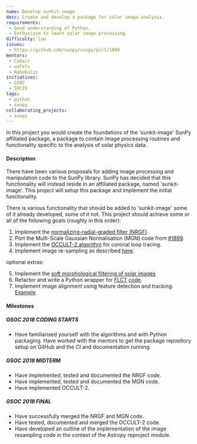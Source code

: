 ```yaml
---
name: Develop sunkit-image
desc: Create and develop a package for solar image analysis.
requirements:
 - Good understanding of Python.
 - Enthusiasm to learn solar image processing.
difficulty: low
issues:
 - https://github.com/sunpy/sunpy/pull/1899
mentors:
 - Cadair
 - wafels
 - Nabobalis
initiatives:
 - GSOC
 - SOCIS
tags:
 - python
 - sunpy
collaborating_projects:
 - sunpy
---
```


In this project you would create the foundations of the 'sunkit-image' SunPy
affiliated package, a package to contain image processing routines and
functionality specific to the analysis of solar physics data.

#### Description

There have been various proposals for adding image processing and manipulation
code to the SunPy library. SunPy has decided that this functionality will
instead reside in an affiliated package, named 'sunkit-image'. This
project will setup this package and implement the initial functionality.

There is various functionality that should be added to 'sunkit-image' some of it
already developed, some of it not. This project should achieve some or all of
the following goals (roughly in this order):

1. Implement the [normalizing-radial-graded filter (NRGF)](http://adsabs.harvard.edu/abs/2006SoPh..236..263M).
2. Port the Multi-Scale Gaussian Normalisation (MGN) code from [#1899](https://github.com/sunpy/sunpy/pull/1899).
3. Implement the [OCCULT-2 algorithm](http://arxiv.org/abs/1307.5046) for coronal loop tracing.
4. Implement image re-sampling as described [here](https://link.springer.com/content/pdf/10.1023/B:SOLA.0000021743.24248.b0.pdf).

optional extras:

5. Implement the [soft morphological filtering of solar images](https://www.aanda.org/articles/aa/pdf/2006/38/aa4852-06.pdf)
6. Refactor and write a Python wrapper for [FLCT](https://arxiv.org/abs/0712.4289) [code](http://solarmuri.ssl.berkeley.edu/overview/publicdownloads/software.html).
7. Implement image alignment using feature detection and tracking. [Example](http://scikit-image.org/docs/dev/auto_examples/features_detection/plot_brief.html)


#### Milestones

##### GSOC 2018 CODING STARTS

* Have familiarised yourself with the algorithms and with Python packaging. Have worked with the mentors to get the package repository setup on GitHub and the CI and documentation running.

##### GSOC 2018 MIDTERM

* Have implemented, tested and documented the NRGF code.
* Have implemented, tested and documented the MGN code.
* Have implemented OCCULT-2.


##### GSOC 2018 FINAL 

* Have successfully merged the NRGF and MGN code.
* Have tested, documented and merged the OCCULT-2 code.
* Have developed an outline of the implementation of the image resampling code in the context of the Astropy reproject module.
